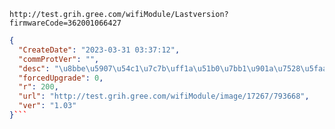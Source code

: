 `http://test.grih.gree.com/wifiModule/Lastversion?firmwareCode=362001066427`

```json
{
  "CreateDate": "2023-03-31 03:37:12",
  "commProtVer": "",
  "desc": "\u8bbe\u5907\u54c1\u7c7b\uff1a\u51b0\u7bb1\u901a\u7528\u5faa\u73af\u6247\u6d4b\u8bd5\u4f7f\u7528\u56fa\u4ef6\r\n\u66f4\u65b0\u539f\u56e0\uff1a\u5185\u6d4bOTA\u5347\u7ea7\u6d4b\u8bd5\u4e13\u7528\r\n\u8d1f\u8d23\u4eba\uff1a\u5218\u83b9",
  "forcedUpgrade": 0,
  "r": 200,
  "url": "http://test.grih.gree.com/wifiModule/image/17267/793668",
  "ver": "1.03"
}```